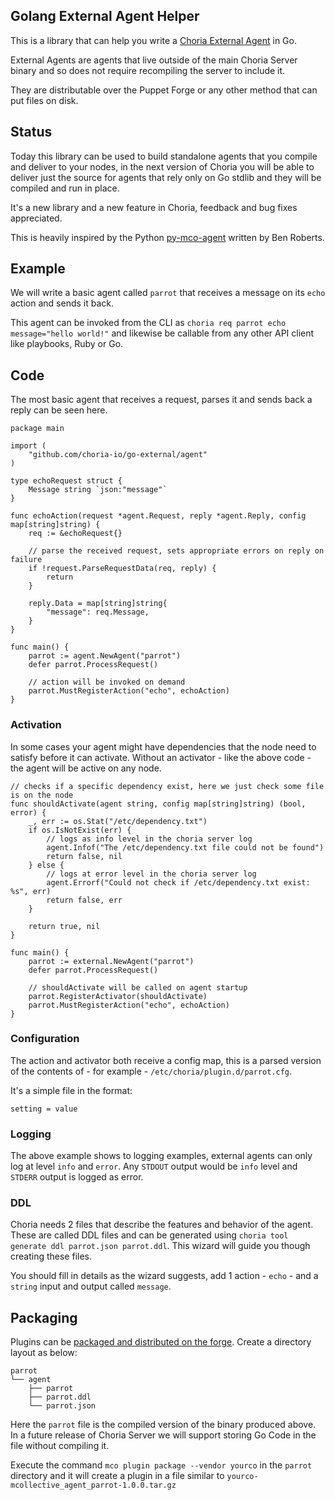## Golang External Agent Helper

This is a library that can help you write a [Choria External Agent](https://choria.io/docs/development/mcorpc/externalagents/) in Go.

External Agents are agents that live outside of the main Choria Server binary and so does not require recompiling the server to include it.

They are distributable over the Puppet Forge or any other method that can put files on disk.

## Status

Today this library can be used to build standalone agents that you compile and deliver to your nodes, in the next version of Choria you will be able to deliver just the source for agents that rely only on Go stdlib and they will be compiled and run in place.

It's a new library and a new feature in Choria, feedback and bug fixes appreciated.

This is heavily inspired by the Python [py-mco-agent](https://github.com/optiz0r/py-mco-agent) written by Ben Roberts.

## Example

We will write a basic agent called `parrot` that receives a message on its `echo` action and sends it back.

This agent can be invoked from the CLI as `choria req parrot echo message="hello world!"` and likewise be callable from any other API client like playbooks, Ruby or Go.

## Code

The most basic agent that receives a request, parses it and sends back a reply can be seen here.

```golang
package main

import (
	"github.com/choria-io/go-external/agent"
)

type echoRequest struct {
	Message string `json:"message"`
}

func echoAction(request *agent.Request, reply *agent.Reply, config map[string]string) {
	req := &echoRequest{}

	// parse the received request, sets appropriate errors on reply on failure
	if !request.ParseRequestData(req, reply) {
		return
	}

	reply.Data = map[string]string{
		"message": req.Message,
	}
}

func main() {
	parrot := agent.NewAgent("parrot")
	defer parrot.ProcessRequest()

	// action will be invoked on demand
	parrot.MustRegisterAction("echo", echoAction)
}
```

### Activation

In some cases your agent might have dependencies that the node need to satisfy before it can activate. Without an activator - like the above code - the agent will be active on any node.

```golang
// checks if a specific dependency exist, here we just check some file is on the node
func shouldActivate(agent string, config map[string]string) (bool, error) {
    _, err := os.Stat("/etc/dependency.txt")
    if os.IsNotExist(err) {
        // logs as info level in the choria server log
        agent.Infof("The /etc/dependency.txt file could not be found")
        return false, nil
    } else {
        // logs at error level in the choria server log
        agent.Errorf("Could not check if /etc/dependency.txt exist: %s", err)
        return false, err
    }

    return true, nil
}

func main() {
	parrot := external.NewAgent("parrot")
	defer parrot.ProcessRequest()

	// shouldActivate will be called on agent startup
	parrot.RegisterActivator(shouldActivate)
	parrot.MustRegisterAction("echo", echoAction)
}
```

### Configuration

The action and activator both receive a config map, this is a parsed version of the contents of - for example - `/etc/choria/plugin.d/parrot.cfg`. 

It's a simple file in the format:

```
setting = value
```

### Logging

The above example shows to logging examples, external agents can only log at level `info` and `error`. Any `STDOUT` output would be `info` level and `STDERR` output is logged as error.

### DDL

Choria needs 2 files that describe the features and behavior of the agent.  These are called DDL files and can be generated using `choria tool generate ddl parrot.json parrot.ddl`.  This wizard will guide you though creating these files.

You should fill in details as the wizard suggests, add 1 action - `echo` - and a `string` input and output called `message`.

## Packaging

Plugins can be [packaged and distributed on the forge](https://choria.io/docs/development/mcorpc/packaging/). Create a directory layout as below:

```
parrot
└── agent
    ├── parrot
    ├── parrot.ddl
    └── parrot.json
```

Here the `parrot` file is the compiled version of the binary produced above. In a future release of Choria Server we will support storing Go Code in the file without compiling it.

Execute the command `mco plugin package --vendor yourco` in the `parrot` directory and it will create a plugin in a file similar to `yourco-mcollective_agent_parrot-1.0.0.tar.gz`
